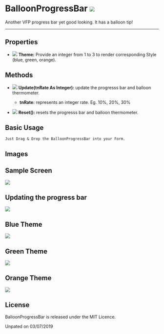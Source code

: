 # BalloonProgressBar ![](images/prg.gif)  

Another VFP progress bar yet good looking. It has a balloon tip!

<hr>

## Properties
* ![](images/prop.gif) **Theme:** Provide an integer from 1 to 3 to render corresponding Style (blue, green, orange).

## Methods

* ![](images/meth.gif) **Update(tnRate As Integer):** update the progresss bar and balloon thermometer.
  * **tnRate:** represents an integer rate. Eg. 10%, 20%, 30%

* ![](images/meth.gif) **Reset():** resets the progresss bar and balloon thermometer.

## Basic Usage

```
Just Drag & Drop the BalloonProgressBar into your Form.
```

## Images

## Sample Screen
![](images/screen.png)

## Updating the progress bar
![](images/progress.png)

## Blue Theme
![](images/blue_theme.png)

## Green Theme
![](images/green_theme.png)

## Orange Theme
![](images/orange_theme.png)

## License

BalloonProgressBar is released under the MIT Licence.

Unpated on 03/07/2019
